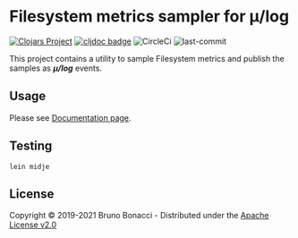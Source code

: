 # Filesystem metrics sampler for μ/log
[![Clojars Project](https://img.shields.io/clojars/v/com.brunobonacci/mulog.svg)](https://clojars.org/com.brunobonacci/mulog)  [![cljdoc badge](https://cljdoc.org/badge/com.brunobonacci/mulog)](https://cljdoc.org/d/com.brunobonacci/mulog/CURRENT) ![CircleCi](https://img.shields.io/circleci/project/BrunoBonacci/mulog.svg) ![last-commit](https://img.shields.io/github/last-commit/BrunoBonacci/mulog.svg)

This project contains a utility to sample Filesystem metrics and publish the samples as ***μ/log*** events.

## Usage

Please see [Documentation page](../doc/publishers/filesystem-metrics-sampling.md).

## Testing

``` shell
lein midje
```

## License

Copyright © 2019-2021 Bruno Bonacci - Distributed under the [Apache License v2.0](http://www.apache.org/licenses/LICENSE-2.0)
